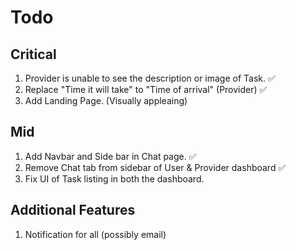 # Todo

## Critical
1. Provider is unable to see the description or image of Task. ✅
2. Replace "Time it will take" to "Time of arrival" (Provider) ✅
3. Add Landing Page. (Visually appleaing)

## Mid
1. Add Navbar and Side bar in Chat page. ✅
2. Remove Chat tab from sidebar of User & Provider dashboard ✅
3. Fix UI of Task listing in both the dashboard.

## Additional Features
1. Notification for all (possibly email)
